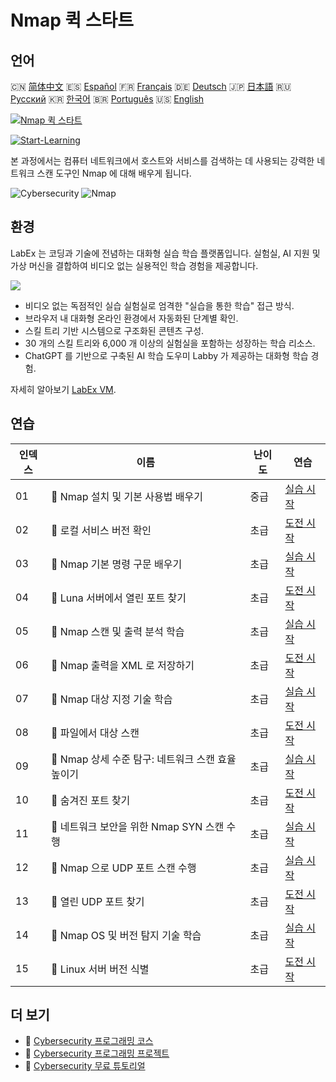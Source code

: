 # Nmap 퀵 스타트

## 언어

🇨🇳 [简体中文](README_zh.md) 🇪🇸 [Español](README_es.md) 🇫🇷 [Français](README_fr.md) 🇩🇪 [Deutsch](README_de.md) 🇯🇵 [日本語](README_ja.md) 🇷🇺 [Русский](README_ru.md) 🇰🇷 [한국어](README_ko.md) 🇧🇷 [Português](README_pt.md) 🇺🇸 [English](README.md) 

[![Nmap 퀵 스타트](https://cover-creator.labex.io/quick-start-with-nmap.png?lang=ko)](https://labex.io/ko/courses/quick-start-with-nmap)

[![Start-Learning](https://img.shields.io/badge/Start-Learning-whitesmoke?style=for-the-badge)](https://labex.io/ko/courses/quick-start-with-nmap)

본 과정에서는 컴퓨터 네트워크에서 호스트와 서비스를 검색하는 데 사용되는 강력한 네트워크 스캔 도구인 Nmap 에 대해 배우게 됩니다.

![Cybersecurity](https://img.shields.io/badge/Cybersecurity-whitesmoke?style=for-the-badge&logo=cybersecurity)
![Nmap](https://img.shields.io/badge/Nmap-whitesmoke?style=for-the-badge&logo=nmap)


## 환경

LabEx 는 코딩과 기술에 전념하는 대화형 실습 학습 플랫폼입니다. 실험실, AI 지원 및 가상 머신을 결합하여 비디오 없는 실용적인 학습 경험을 제공합니다.

![](https://tutorial-screenshot.getvm.io/images/vm-1725247253.png)

- 비디오 없는 독점적인 실습 실험실로 엄격한 "실습을 통한 학습" 접근 방식.
- 브라우저 내 대화형 온라인 환경에서 자동화된 단계별 확인.
- 스킬 트리 기반 시스템으로 구조화된 콘텐츠 구성.
- 30 개의 스킬 트리와 6,000 개 이상의 실험실을 포함하는 성장하는 학습 리소스.
- ChatGPT 를 기반으로 구축된 AI 학습 도우미 Labby 가 제공하는 대화형 학습 경험.

자세히 알아보기 [LabEx VM](https://support.labex.io/using-labex/virtual-machine).

## 연습

|   인덱스 | 이름                                              | 난이도   | 연습                                                                                                                                 |
|----------|---------------------------------------------------|----------|--------------------------------------------------------------------------------------------------------------------------------------|
|       01 | 📖 Nmap 설치 및 기본 사용법 배우기                | 중급     | <a target='_blank' href='https://labex.io/ko/tutorials/nmap-learn-nmap-installation-and-basic-usage-415924'>실습 시작</a>            |
|       02 | 🎯 로컬 서비스 버전 확인                          | 초급     | <a target='_blank' href='https://labex.io/ko/tutorials/nmap-verify-service-version-locally-548693'>도전 시작</a>                     |
|       03 | 📖 Nmap 기본 명령 구문 배우기                     | 초급     | <a target='_blank' href='https://labex.io/ko/tutorials/nmap-learn-nmap-basic-command-syntax-415919'>실습 시작</a>                    |
|       04 | 🎯 Luna 서버에서 열린 포트 찾기                   | 초급     | <a target='_blank' href='https://labex.io/ko/tutorials/nmap-find-open-port-on-luna-server-548697'>도전 시작</a>                      |
|       05 | 📖 Nmap 스캔 및 출력 분석 학습                    | 초급     | <a target='_blank' href='https://labex.io/ko/tutorials/nmap-learn-nmap-scanning-and-output-analysis-415926'>실습 시작</a>            |
|       06 | 🎯 Nmap 출력을 XML 로 저장하기                    | 초급     | <a target='_blank' href='https://labex.io/ko/tutorials/nmap-save-nmap-output-to-xml-548705'>도전 시작</a>                            |
|       07 | 📖 Nmap 대상 지정 기술 학습                       | 초급     | <a target='_blank' href='https://labex.io/ko/tutorials/nmap-learn-target-specification-techniques-in-nmap-415935'>실습 시작</a>      |
|       08 | 🎯 파일에서 대상 스캔                             | 초급     | <a target='_blank' href='https://labex.io/ko/tutorials/nmap-scan-target-from-file-548715'>도전 시작</a>                              |
|       09 | 📖 Nmap 상세 수준 탐구: 네트워크 스캔 효율 높이기 | 초급     | <a target='_blank' href='https://labex.io/ko/tutorials/nmap-explore-nmap-verbosity-levels-for-network-scanning-415939'>실습 시작</a> |
|       10 | 🎯 숨겨진 포트 찾기                               | 초급     | <a target='_blank' href='https://labex.io/ko/tutorials/uncover-the-secret-port-548724'>도전 시작</a>                                 |
|       11 | 📖 네트워크 보안을 위한 Nmap SYN 스캔 수행        | 초급     | <a target='_blank' href='https://labex.io/ko/tutorials/nmap-conduct-nmap-syn-scans-for-network-security-415934'>실습 시작</a>        |
|       12 | 📖 Nmap 으로 UDP 포트 스캔 수행                   | 초급     | <a target='_blank' href='https://labex.io/ko/tutorials/nmap-perform-udp-port-scanning-with-nmap-415938'>실습 시작</a>                |
|       13 | 🎯 열린 UDP 포트 찾기                             | 초급     | <a target='_blank' href='https://labex.io/ko/tutorials/nmap-find-open-udp-port-548746'>도전 시작</a>                                 |
|       14 | 📖 Nmap OS 및 버전 탐지 기술 학습                 | 초급     | <a target='_blank' href='https://labex.io/ko/tutorials/nmap-learn-nmap-os-and-version-detection-techniques-415925'>실습 시작</a>     |
|       15 | 🎯 Linux 서버 버전 식별                           | 초급     | <a target='_blank' href='https://labex.io/ko/tutorials/identify-linux-server-version-548747'>도전 시작</a>                           |

## 더 보기

- 🔗 [Cybersecurity 프로그래밍 코스](https://github.com/labex-labs/awesome-programming-courses)
- 🔗 [Cybersecurity 프로그래밍 프로젝트](https://github.com/labex-labs/awesome-programming-projects)
- 🔗 [Cybersecurity 무료 튜토리얼](https://github.com/labex-labs/cybersecurity-free-tutorials)

